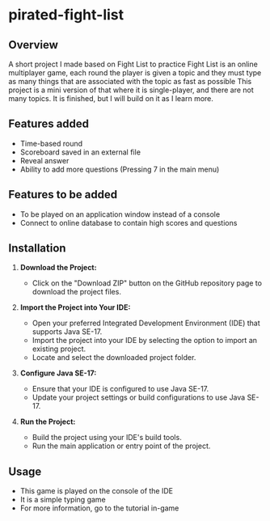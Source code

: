 # pirated-fight-list

## Overview
A short project I made based on Fight List to practice
Fight List is an online multiplayer game, each round the player is given a topic and they must type as many things that are associated with the topic as fast as possible
This project is a mini version of that where it is single-player, and there are not many topics.
It is finished, but I will build on it as I learn more.

## Features added

- Time-based round
- Scoreboard saved in an external file
- Reveal answer
- Ability to add more questions (Pressing 7 in the main menu)

## Features to be added
- To be played on an application window instead of a console
- Connect to online database to contain high scores and questions

## Installation

1. **Download the Project:**
   - Click on the "Download ZIP" button on the GitHub repository page to download the project files.

2. **Import the Project into Your IDE:**
   - Open your preferred Integrated Development Environment (IDE) that supports Java SE-17.
   - Import the project into your IDE by selecting the option to import an existing project.
   - Locate and select the downloaded project folder.

3. **Configure Java SE-17:**
   - Ensure that your IDE is configured to use Java SE-17.
   - Update your project settings or build configurations to use Java SE-17.

4. **Run the Project:**
   - Build the project using your IDE's build tools.
   - Run the main application or entry point of the project.

## Usage

- This game is played on the console of the IDE
- It is a simple typing game
- For more information, go to the tutorial in-game

